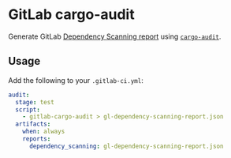 # GitLab cargo-audit

Generate GitLab [Dependency Scanning report](https://docs.gitlab.com/ee/user/application_security/dependency_scanning/) using [`cargo-audit`](https://github.com/rustsec/rustsec).

## Usage

Add the following to your `.gitlab-ci.yml`:

```yaml
audit:
  stage: test
  script:
    - gitlab-cargo-audit > gl-dependency-scanning-report.json
  artifacts:
    when: always
    reports:
      dependency_scanning: gl-dependency-scanning-report.json
```
